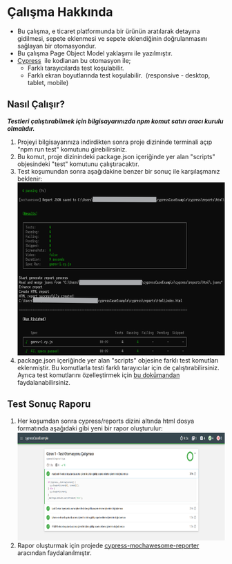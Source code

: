 # Çalışma Hakkında

- Bu çalışma, e ticaret platformunda bir ürünün aratılarak detayına gidilmesi, sepete eklenmesi ve sepete eklendiğinin doğrulanmasını sağlayan bir otomasyondur. 
- Bu çalışma Page Object Model yaklaşımı ile yazılmıştır.
- [Cypress](https://docs.cypress.io/guides/overview/why-cypress "https://docs.cypress.io/guides/overview/why-cypress açmak için ctrl-klik")  ile kodlanan bu otomasyon ile;
    - Farklı tarayıcılarda test koşulabilir. 
    - Farklı ekran boyutlarında test koşulabilir.  (responsive - desktop, tablet, mobile) 

## Nasıl Çalışır?

***Testleri çalıştırabilmek için bilgisayarınızda npm komut satırı aracı kurulu olmalıdır.***

1.  Projeyi bilgisayarınıza indirdikten sonra proje dizininde terminali açıp "npm run test" komutunu girebilirsiniz. 
2.  Bu komut, proje dizinindeki package.json içeriğinde yer alan "scripts" objesindeki "test" komutunu çalıştıracaktır.
3.  Test koşumundan sonra aşağıdakine benzer bir sonuç ile karşılaşmanız beklenir: <img src="cypress\fixtures\images\image.png" alt="20d1477ae8e5b533bab45b88eb169034.png" width="681" height="400">
4.  package.json içeriğinde yer alan "scripts" objesine farklı test komutları eklenmiştir. Bu komutlarla testi farklı tarayıcılar için de çalıştırabilirsiniz. Ayrıca test komutlarını özelleştirmek için [bu dokümandan](https://docs.cypress.io/guides/guides/command-line) faydalanabilirsiniz. 

## Test Sonuç Raporu

1.  Her koşumdan sonra cypress/reports dizini altında html dosya formatında aşağıdaki gibi yeni bir rapor oluşturulur:
    <img src="cypress\fixtures\images\htmlreport.png" alt="cypress\fixtures\images\htmlreport.png" width="713" height="251">
2.  Rapor oluşturmak için projede [cypress-mochawesome-reporter](https://www.npmjs.com/package/cypress-mochawesome-reporter) aracından faydalanılmıştır.
